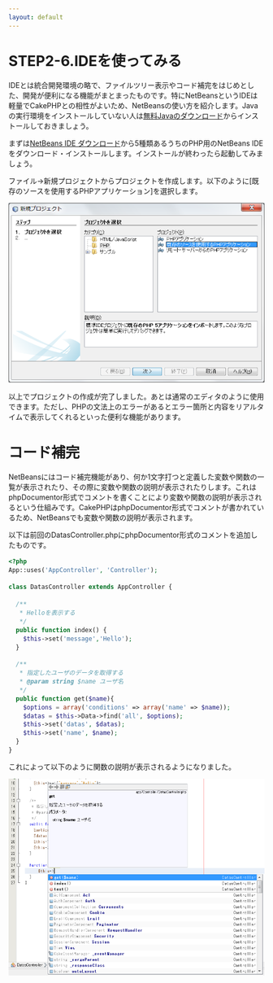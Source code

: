 ```yaml
---
layout: default
---
```

# STEP2-6.IDEを使ってみる

IDEとは統合開発環境の略で、ファイルツリー表示やコード補完をはじめとした、開発が便利になる機能がまとまったものです。特にNetBeansというIDEは軽量でCakePHPとの相性がよいため、NetBeansの使い方を紹介します。Javaの実行環境をインストールしていない人は[無料Javaのダウンロード](http://java.com/ja/download/)からインストールしておきましょう。

まずは[NetBeans IDE ダウンロード](https://netbeans.org/downloads/)から5種類あるうちのPHP用のNetBeans IDEをダウンロード・インストールします。インストールが終わったら起動してみましょう。

ファイル→新規プロジェクトからプロジェクトを作成します。以下のように[既存のソースを使用するPHPアプリケーション]を選択します。

![](../images/2_6_1.png)

以上でプロジェクトの作成が完了しました。あとは通常のエディタのように使用できます。ただし、PHPの文法上のエラーがあるとエラー箇所と内容をリアルタイムで表示してくれるといった便利な機能があります。

# コード補完
NetBeansにはコード補完機能があり、何か1文字打つと定義した変数や関数の一覧が表示されたり、その際に変数や関数の説明が表示されたりします。これはphpDocumentor形式でコメントを書くことにより変数や関数の説明が表示されるという仕組みです。CakePHPはphpDocumentor形式でコメントが書かれているため、NetBeansでも変数や関数の説明が表示されます。

以下は前回のDatasController.phpにphpDocumentor形式のコメントを追加したものです。

```php
<?php
App::uses('AppController', 'Controller');

class DatasController extends AppController {

  /**
   * Helloを表示する
   */
  public function index() {
    $this->set('message','Hello');
  }
  
  /**
   * 指定したユーザのデータを取得する
   * @param string $name ユーザ名
   */
  public function get($name){
    $options = array('conditions' => array('name' => $name));
    $datas = $this->Data->find('all', $options);
    $this->set('datas', $datas);
    $this->set('name', $name);
  }
}
```

これによって以下のように関数の説明が表示されるようになりました。

![](../images/2_6_2.png)